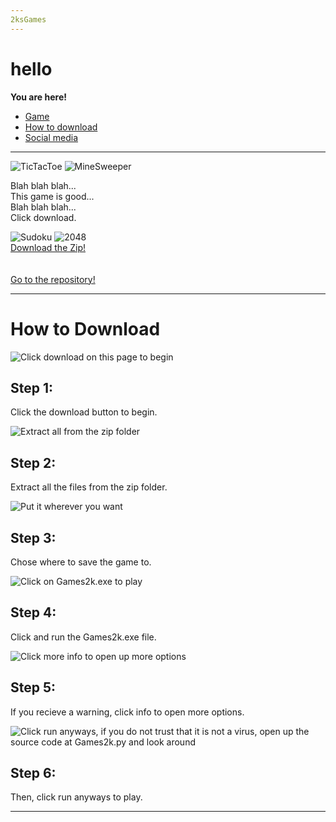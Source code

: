 ```yaml
---
2ksGames
---
```

 
hello
=====
 
**You are here!**
 
<!DOCTYPE html>
<html lang="en-US">

<head>
	<title>2k of awsome</title>
	<meta charset="UTF-8" name="viewport" content="width=device-width, initial-scale=1.0">
	<link rel="stylesheet" type="text/css" href="StyleSheet.css">
</head>

<body>
<ul>
	<li><a href="#Game">Game</a></li>
	<li><a href="#Download">How to download</a></li>
	<li><a href="#Social">Social media</a></li>
</ul>
<hr id="Game"/>
<img class="imgLeft" src="TicTacToe.png" alt="TicTacToe">
<img class="imgRight" src="MineSweeper.png" alt="MineSweeper">
<p class="description">Blah blah blah...<br/>This game is good...<br/>Blah blah blah...<br/>Click download.</p>
<img class="imgLeft" src="Sudoku.png" alt="Sudoku">
<img class="imgRight" src="2048.png" alt="2048">
<div class="divLink"> 
<a class="downloadLink blah blan boom bong" href="https://github.com/2kofawsome/2ksGames/archive/master.zip">Download the Zip!</a>
<br/>
<br/>
<br/>
<a class="downloadLink blah blan boom bong" href="https://github.com/2kofawsome/2ksGames">Go to the repository!</a>
</div>


<hr id="Download"/>

<h1>How to Download</h1>

<div>
<img class="floatLeft" src="https://github.com/2kofawsome/2kofawsome.github.io/blob/master/Downloading.png?raw=true"
    alt="Click download on this page to begin">
<h2 class="absoluteTop">Step 1:</h2>
<p class="absoluteBottom">Click the download button to begin.</p>
</div>

<div>
<img class="floatLeft" src="https://github.com/2kofawsome/2kofawsome.github.io/blob/master/Extract.png?raw=true"
    alt="Extract all from the zip folder">
<h2 class="absoluteTop">Step 2:</h2>
<p class="absoluteBottom">Extract all the files from the zip folder.</p>
</div>

<div> 
<img class="floatLeft" src="https://github.com/2kofawsome/2kofawsome.github.io/blob/master/Extract2.png?raw=true"
    alt="Put it wherever you want">
<h2 class="absoluteTop">Step 3:</h2>
<p class="absoluteBottom">Chose where to save the game to.</p>
</div>

<div>
<img class="floatLeft" src="https://github.com/2kofawsome/2kofawsome.github.io/blob/master/OpenGame.png?raw=true"
    alt="Click on Games2k.exe to play">
<h2 class="absoluteTop">Step 4:</h2>
<p class="absoluteBottom">Click and run the Games2k.exe file.</p>
</div>

<div>	 
<img class="floatLeft" src="https://github.com/2kofawsome/2kofawsome.github.io/blob/master/MoreInfo.png?raw=true"
    alt="Click more info to open up more options">
<h2 class="absoluteTop">Step 5:</h2>
<p class="absoluteBottom">If you recieve a warning, click info to open more options.</p>
</div>

<div>
<img class="floatLeft" src="https://github.com/2kofawsome/2kofawsome.github.io/blob/master/RunAnyways.png?raw=true"
    alt="Click run anyways, if you do not trust that it is not a virus, open up the source code at Games2k.py and look around">
<h2 class="absoluteTop">Step 6:</h2>
<p class="absoluteBottom">Then, click run anyways to play.</p>
</div>

<hr id="Social"/>
</body>
</html>


